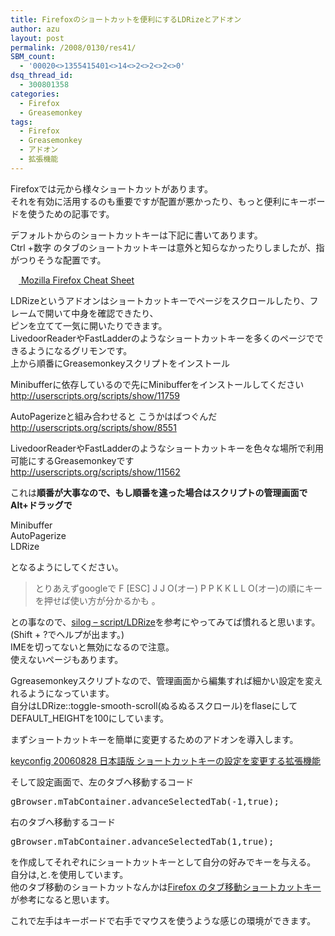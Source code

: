 ```yaml
---
title: Firefoxのショートカットを便利にするLDRizeとアドオン
author: azu
layout: post
permalink: /2008/0130/res41/
SBM_count:
  - '00020<>1355415401<>14<>2<>2<>2<>0'
dsq_thread_id:
  - 300801358
categories:
  - Firefox
  - Greasemonkey
tags:
  - Firefox
  - Greasemonkey
  - アドオン
  - 拡張機能
---
```

Firefoxでは元から様々ショートカットがあります。  
それを有効に活用するのも重要ですが配置が悪かったり、もっと便利にキーボードを使うための記事です。

<!--more-->

デフォルトからのショートカットキーは下記に書いてあります。  
Ctrl +数字 のタブのショートカットキーは意外と知らなかったりしましたが、指がつりそうな配置です。

[<img src="https://favicon.aruko.net/s/f/http://lesliefranke.com/files/reference/firefoxcheatsheet.html" alt="" width="13" height="13" /> Mozilla Firefox Cheat Sheet][1]

LDRizeというアドオンはショートカットキーでページをスクロールしたり、フレームで開いて中身を確認できたり、  
ピンを立てて一気に開いたりできます。  
LivedoorReaderやFastLadderのようなショートカットキーを多くのページでできるようになるグリモンです。  
上から順番にGreasemonkeyスクリプトをインストール

Minibufferに依存しているので先にMinibufferをインストールしてください  
<a rel="nofollow" href="http://userscripts.org/scripts/show/11759">http://userscripts.org/scripts/show/11759</a>

AutoPagerizeと組み合わせると こうかはばつぐんだ  
<a rel="nofollow" href="http://userscripts.org/scripts/show/8551">http://userscripts.org/scripts/show/8551</a>

LivedoorReaderやFastLadderのようなショートカットキーを色々な場所で利用可能にするGreasemonkeyです  
<a rel="nofollow" href="http://userscripts.org/scripts/show/11562">http://userscripts.org/scripts/show/11562</a>

これは**順番が大事なので、もし順番を違った場合はスクリプトの管理画面で  
Alt+ドラッグで**

Minibuffer  
AutoPagerize  
LDRize

となるようにしてください。

<blockquote title="silog - script/LDRize">
  <p>
    とりあえずgoogleで F [ESC] J J O(オー) P P K K L L O(オー)の順にキーを押せば使い方が分かるかも 。
  </p>
</blockquote>

との事なので、[silog &#8211; script/LDRize][2]を参考にやってみてば慣れると思います。(Shift + ?でヘルプが出ます。)  
IMEを切ってないと無効になるので注意。  
使えないページもあります。

Ggreasemonkeyスクリプトなので、管理画面から編集すれば細かい設定を変えれるようになっています。  
自分はLDRize::toggle-smooth-scroll(ぬるぬるスクロール)をflaseにして  
DEFAULT_HEIGHTを100にしています。

まずショートカットキーを簡単に変更するためのアドオンを導入します。

[keyconfig 20060828 日本語版 ショートカットキーの設定を変更する拡張機能][3]

そして設定画面で、左のタブへ移動するコード

<pre>gBrowser.mTabContainer.advanceSelectedTab(-1,true);</pre>

右のタブへ移動するコード

<pre>gBrowser.mTabContainer.advanceSelectedTab(1,true);</pre>

を作成してそれぞれにショートカットキーとして自分の好みでキーを与える。  
自分は,と.を使用しています。  
他のタブ移動のショートカットなんかは[Firefox のタブ移動ショートカットキー][4]が参考になると思います。

これで左手はキーボードで右手でマウスを使うような感じの環境ができます。

 [1]: http://lesliefranke.com/files/reference/firefoxcheatsheet.html
 [2]: http://white.s151.xrea.com/wiki/index.php?script%2FLDRize
 [3]: http://mozilla.seesaa.net/article/2243568.html
 [4]: http://wildlifesanctuary.blog38.fc2.com/blog-entry-123.html